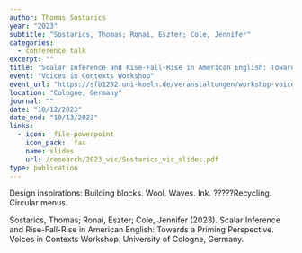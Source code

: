 ```yaml
---
author: Thomas Sostarics
year: "2023"
subtitle: "Sostarics, Thomas; Ronai, Eszter; Cole, Jennifer"
categories:
  - conference talk
excerpt: ""
title: "Scalar Inference and Rise-Fall-Rise in American English: Towards a Priming Perspective"
event: "Voices in Contexts Workshop"
event_url: "https://sfb1252.uni-koeln.de/veranstaltungen/workshop-voices-in-context"
location: "Cologne, Germany"
journal: ""
date: "10/12/2023"
date_end: "10/13/2023"
links:
  - icon:  file-powerpoint
    icon_pack:  fas
    name: slides
    url: /research/2023_vic/Sostarics_vic_slides.pdf
type: publication
---
```


Design inspirations: Building blocks. Wool. Waves. Ink. ?????Recycling. Circular menus.

Sostarics, Thomas; Ronai, Eszter; Cole, Jennifer (2023). Scalar Inference and Rise-Fall-Rise in American English: Towards a Priming Perspective. Voices in Contexts Workshop. University of Cologne, Germany.
